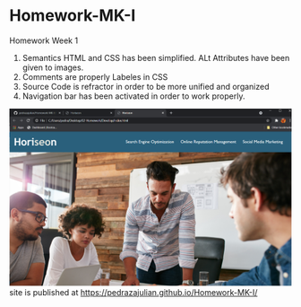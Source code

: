 # Homework-MK-I

Homework Week 1

 
1. Semantics HTML and CSS has been simplified. ALt Attributes have been given to images.
2. Comments are properly Labeles in CSS
3. Source Code is refractor in order to be more unified and organized
4. Navigation bar has been activated in order to work properly.

 ![the following image shows the screen shot from the homework](./assets/horiseon_HW_Img.png)
  site is published at https://pedrazajulian.github.io/Homework-MK-I/